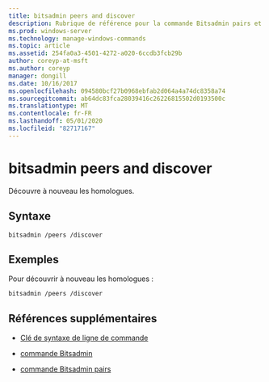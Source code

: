 ```yaml
---
title: bitsadmin peers and discover
description: Rubrique de référence pour la commande Bitsadmin pairs et Discover, qui découvre à nouveau les homologues.
ms.prod: windows-server
ms.technology: manage-windows-commands
ms.topic: article
ms.assetid: 254fa0a3-4501-4272-a020-6ccdb3fcb29b
author: coreyp-at-msft
ms.author: coreyp
manager: dongill
ms.date: 10/16/2017
ms.openlocfilehash: 094580bcf27b0968ebfab2d064a4a74dc8358a74
ms.sourcegitcommit: ab64dc83fca28039416c26226815502d0193500c
ms.translationtype: MT
ms.contentlocale: fr-FR
ms.lasthandoff: 05/01/2020
ms.locfileid: "82717167"
---
```

# <a name="bitsadmin-peers-and-discover"></a>bitsadmin peers and discover

Découvre à nouveau les homologues.

## <a name="syntax"></a>Syntaxe

```
bitsadmin /peers /discover
```

## <a name="examples"></a>Exemples

Pour découvrir à nouveau les homologues :

```
bitsadmin /peers /discover
```

## <a name="additional-references"></a>Références supplémentaires

- [Clé de syntaxe de ligne de commande](command-line-syntax-key.md)

- [commande Bitsadmin](bitsadmin.md)

- [commande Bitsadmin pairs](bitsadmin-peers.md)

